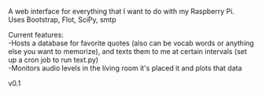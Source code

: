 A web interface for everything that I want to do with my Raspberry Pi.  
Uses Bootstrap, Flot, SciPy, smtp  
  
Current features:  
-Hosts a database for favorite quotes (also can be vocab words or anything else you want to memorize), and texts them to me at certain intervals (set up a cron job to run text.py)  
-Monitors audio levels in the living room it's placed it and plots that data  
  
v0.1
